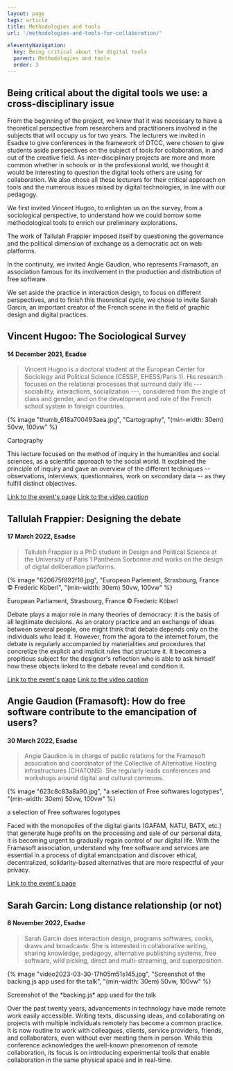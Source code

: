 ```yaml
---
layout: page
tags: article
title: Methodologies and tools
url: '/methodologies-and-tools-for-collaboration/'

eleventyNavigation:
  key: Being critical about the digital tools
  parent: Methodologies and tools
  order: 3
---
```



## Being critical about the digital tools we use: a cross-disciplinary issue

From the beginning of the project, we knew that it was necessary to have
a theoretical perspective from researchers and practitioners involved in
the subjects that will occupy us for two years. The lecturers we invited
in Esadse to give conferences in the framework of DTCC, were chosen to
give students aside perspectives on the subject of tools for
collaboration, in and out of the creative field. As inter-disciplinary
projects are more and more common whether in schools or in the
professional world, we thought it would be interesting to question the
digital tools others are using for collaboration. We also chose all
these lecturers for their critical approach on tools and the numerous
issues raised by digital technologies, in line with our pedagogy.

We first invited Vincent Hugoo, to enlighten us on the survey, from a
sociological perspective, to understand how we could borrow some
methodological tools to enrich our preliminary explorations.

The work of Tallulah Frappier imposed itself by questioning the
governance and the political dimension of exchange as a democratic act
on web platforms.

In the continuity, we invited Angie Gaudion, who represents Framasoft,
an association famous for its involvement in the production and
distribution of free software.

We set aside the practice in interaction design, to focus on different
perspectives, and to finish this theoretical cycle, we chose to invite
Sarah Garcin, an important creator of the French scene in the field of
graphic design and digital practices.

## Vincent Hugoo: The Sociological Survey
#### 14 December 2021, Esadse

> Vincent Hugoo is a doctoral student at the European Center for Sociology
and Political Science (CESSP, EHESS/Paris 1). His research focuses on
the relational processes that surround daily life --- sociability,
interactions, socialization ---, considered from the angle of class and
gender, and on the development and role of the French school system in
foreign countries.

{% image "thumb_618a700493aea.jpg", "Cartography", "(min-width: 30em) 50vw, 100vw" %}
<figcaption>Cartography</figcaption>

This lecture focused on the method of inquiry in the humanities and
social sciences, as a scientific approach to the social world. It
explained the principle of inquiry and gave an overview of the different
techniques -- observations, interviews, questionnaires, work on
secondary data -- as they fulfill distinct objectives.

[Link to the event's page](https://www.citedudesign.com/fr/a/vincent-hugoo-1920)
[Link to the video caption](watch?v=3EUXLcRT6sw)

## Tallulah Frappier: Designing the debate
#### 17 March 2022, Esadse

> Tallulah Frappier is a PhD student in Design and Political Science at
the University of Paris 1 Panthéon Sorbonne and works on the design of
digital deliberation platforms.

{% image "620675f892f18.jpg", "European Parlement, Strasbourg, France © Frederic Köberl", "(min-width: 30em) 50vw, 100vw" %}
<figcaption>European Parliament, Strasbourg, France © Frederic Köberl</figcaption>

Debate plays a major role in many theories of democracy: it is the basis
of all legitimate decisions. As an oratory practice and an exchange of
ideas between several people, one might think that debate depends only
on the individuals who lead it. However, from the agora to the internet
forum, the debate is regularly accompanied by materialities and
procedures that concretize the explicit and implicit rules that
structure it. It becomes a propitious subject for the designer\'s
reflection who is able to ask himself how these objects linked to the
debate reveal and condition it.

[Link to the event's page](https://www.citedudesign.com/fr/a/tallulah-frappier-2117)
[Link to the video caption](https://www.youtube.com/watch?v=O41GUozb8us)

## Angie Gaudion (Framasoft): How do free software contribute to the emancipation of users?
#### 30 March 2022, Esadse

> Angie Gaudion is in charge of public relations for the Framasoft
association and coordinator of the Collective of Alternative Hosting
infrastructures (CHATONS). She regularly leads conferences and workshops
around digital and cultural commons.

{% image "623c8c83a8a90.jpg", "a selection of Free softwares logotypes", "(min-width: 30em) 50vw, 100vw" %}
<figcaption>a selection of Free softwares logotypes  </figcaption>

Faced with the monopolies of the digital giants (GAFAM, NATU, BATX,
etc.) that generate huge profits on the processing and sale of our
personal data, it is becoming urgent to gradually regain control of our
digital life. With the Framasoft association, understand why free
software and services are essential in a process of digital emancipation
and discover ethical, decentralized, solidarity-based alternatives that
are more respectful of your privacy.

[Link to the event's page](https://www.citedudesign.com/fr/a/angie-gaudion-2165)

## Sarah Garcin: Long distance relationship (or not)
#### 8 November 2022, Esadse

> Sarah Garcin does interaction design, programs softwares, cooks, draws
and broadcasts. She is interested in collaborative writing, sharing
knowledge, pedagogy, alternative publishing systems, free software, wild
picking, direct and multi-streaming, and superposition.

{% image "video2023-03-30-17h05m51s145.jpg", "Screenshot of the backing.js app used for the talk", "(min-width: 30em) 50vw, 100vw" %}
<figcaption>Screenshot of the *backing.js* app used for the talk</figcaption>

Over the past twenty years, advancements in technology have made remote
work easily accessible. Writing texts, discussing ideas, and
collaborating on projects with multiple individuals remotely has become
a common practice. It is now routine to work with colleagues, clients,
service providers, friends, and collaborators, even without ever meeting
them in person. While this conference acknowledges the well-known
phenomenon of remote collaboration, its focus is on introducing
experimental tools that enable collaboration in the same physical space
and in real-time.
